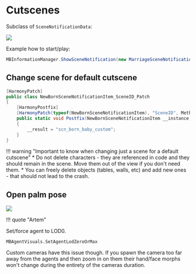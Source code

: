# Cutscenes


Subclass of `SceneNotificationData`:

![](/pics/2508290819.png)


Example how to start/play:

```cs
MBInformationManager.ShowSceneNotification(new MarriageSceneNotificationItem(Hero.MainHero, Hero.MainHero.Spouse, CampaignTime.Now, SceneNotificationData.RelevantContextType.Any));
```

## Change scene for default cutscene

```cs
[HarmonyPatch]
public class NewBornSceneNotificationItem_SceneID_Patch
{
    [HarmonyPostfix]
    [HarmonyPatch(typeof(NewBornSceneNotificationItem), "SceneID", MethodType.Getter)]
    public static void Postfix(NewBornSceneNotificationItem __instance, ref string __result)
    {
        __result = "scn_born_baby_custom";
    }
}
```

!!! warning "Important to know when changing just a scene for a default cutscene"
    * Do not delete characters - they are referenced in code and they should remain in the scene. Move them out of the view if you don't need them.
    * You can freely delete objects (tables, walls, etc) and add new ones - that should not lead to the crash.

## Open palm pose

![](/pics/2508281109.png)

!!! quote "Artem"

Set/force agent to LOD0.

`MBAgentVisuals.SetAgentLodZeroOrMax`

Custom cameras have this issue though. If you spawn the camera too far away from the agents and then zoom in on them their hand/face morphs won't change during the entirety of the cameras duration.